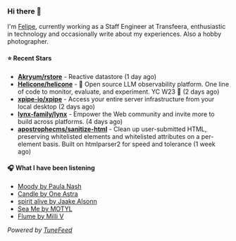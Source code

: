 ### Hi there 👋

I'm [Felipe](https://felipevm.com), currently working as a Staff Engineer at Transfeera, enthusiastic in technology and occasionally write about my experiences. Also a hobby photographer.

#### ⭐ Recent Stars
- **[Akryum/rstore](https://github.com/Akryum/rstore)** - Reactive datastore (1 day ago)
- **[Helicone/helicone](https://github.com/Helicone/helicone)** - 🧊 Open source LLM observability platform. One line of code to monitor, evaluate, and experiment. YC W23 🍓 (2 days ago)
- **[xpipe-io/xpipe](https://github.com/xpipe-io/xpipe)** - Access your entire server infrastructure from your local desktop (2 days ago)
- **[lynx-family/lynx](https://github.com/lynx-family/lynx)** - Empower the Web community and invite more to build across platforms. (4 days ago)
- **[apostrophecms/sanitize-html](https://github.com/apostrophecms/sanitize-html)** - Clean up user-submitted HTML, preserving whitelisted elements and whitelisted attributes on a per-element basis. Built on htmlparser2 for speed and tolerance (1 week ago)

#### 🎧 What I have been listening
- [Moody by Paula Nash](https://open.spotify.com/track/6pq5fUEcDaFPjH2AqEg8Ni)
- [Candle by One Astra](https://open.spotify.com/track/1bUXKZBvJjxG2GizStYDHr)
- [spirit alive by Jaake Alsonn](https://open.spotify.com/track/0pEWOqFc3OVIV0RqKGBBBD)
- [Sea Me by MOTYL](https://open.spotify.com/track/3x1zrRDZGEMdlR1InGAOl9)
- [Flume by Milli V](https://open.spotify.com/track/53XQa4c87MqktZqgvNpnYh)

_Powered by [TuneFeed](https://tunefeed.app?ref=github.com)_
